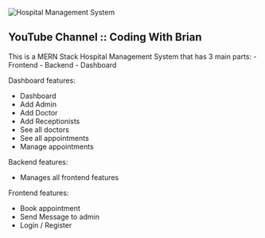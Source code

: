 ![Hospital Management System](https://github.com/yatunyi15075/React_Hospital_Management_System/blob/master/frontend/src/assets/4.png)

<h2> YouTube Channel :: Coding With Brian </h2>
This is a MERN Stack Hospital Management System that has 3 main parts: 
 - Frontend
 - Backend
 - Dashboard

Dashboard features:
 - Dashboard
 - Add Admin
 - Add Doctor
 - Add Receptionists
 - See all doctors
 - See all appointments
 - Manage appointments

Backend features:
 - Manages all frontend features

Frontend features:
 - Book appointment
 - Send Message to admin
 - Login / Register
